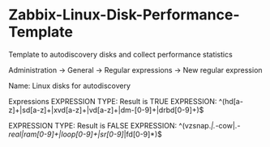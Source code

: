 # Zabbix-Linux-Disk-Performance-Template
Template to autodiscovery disks and collect performance statistics


Administration -> General -> Regular expressions -> New regular expression

Name: Linux disks for autodiscovery

Expressions
  EXPRESSION TYPE: Result is TRUE
  EXPRESSION: ^(hd[a-z]+|sd[a-z]+|xvd[a-z]+|vd[a-z]+|dm-[0-9]+|drbd[0-9]+)$

  EXPRESSION TYPE: Result is FALSE
  EXPRESSION: ^(vzsnap.*|.*-cow|.*-real|ram[0-9]+|loop[0-9]+|sr[0-9]*|fd[0-9]*)$
